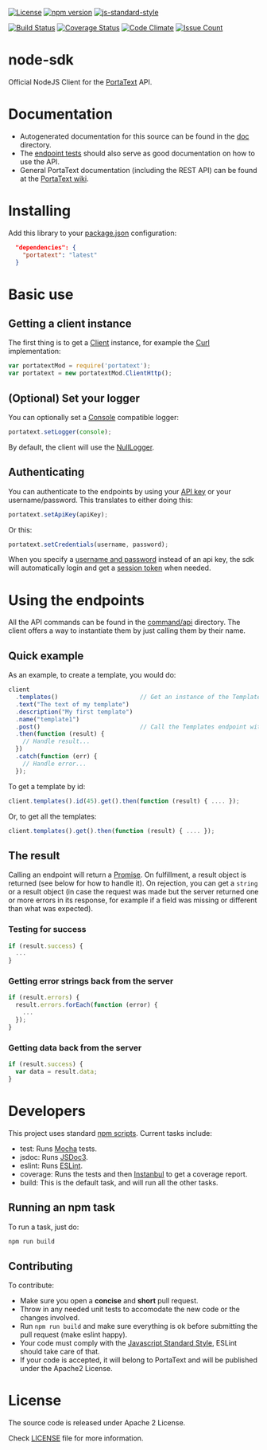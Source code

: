 [![License](http://img.shields.io/badge/license-APACHE2-blue.svg)](http://img.shields.io/badge/license-APACHE2-blue.svg)
[![npm version](https://badge.fury.io/js/portatext.svg)](https://badge.fury.io/js/portatext)
[![js-standard-style](https://img.shields.io/badge/code%20style-standard-brightgreen.svg?style=flat)](https://github.com/feross/standard)

[![Build Status](https://travis-ci.org/PortaText/node-sdk.svg)](https://travis-ci.org/PortaText/node-sdk)
[![Coverage Status](https://coveralls.io/repos/PortaText/node-sdk/badge.svg?branch=master&service=github)](https://coveralls.io/github/PortaText/node-sdk?branch=master)
[![Code Climate](https://codeclimate.com/github/PortaText/node-sdk/badges/gpa.svg)](https://codeclimate.com/github/PortaText/node-sdk)
[![Issue Count](https://codeclimate.com/github/PortaText/node-sdk/badges/issue_count.svg)](https://codeclimate.com/github/PortaText/node-sdk)

# node-sdk
Official NodeJS Client for the [PortaText](https://www.portatext.com/) API.

# Documentation

* Autogenerated documentation for this source can be found in the [doc](https://github.com/PortaText/node-sdk/tree/master/doc) directory.
* The [endpoint tests](https://github.com/PortaText/node-sdk/tree/master/test/endpoints) should also serve as good documentation on how to use the API.
* General PortaText documentation (including the REST API) can be found at the [PortaText wiki](https://github.com/PortaText/docs/wiki).

# Installing
Add this library to your [package.json](https://docs.npmjs.com/getting-started/using-a-package.json) configuration:
```json
  "dependencies": {
    "portatext": "latest"
  }
```

# Basic use

## Getting a client instance
The first thing is to get a [Client](https://github.com/PortaText/node-sdk/blob/master/src/client/client.js) instance, for example
the [Curl](https://github.com/PortaText/node-sdk/blob/master/src/client/client_http.js) implementation:

```js
var portatextMod = require('portatext');
var portatext = new portatextMod.ClientHttp();
```

## (Optional) Set your logger
You can optionally set a [Console](https://nodejs.org/api/console.html) compatible logger:
```js
portatext.setLogger(console);
```

By default, the client will use the [NullLogger](https://github.com/PortaText/node-sdk/blob/master/src/null_logger.js).

## Authenticating
You can authenticate to the endpoints by using your [API key](https://github.com/PortaText/docs/wiki/REST-API#auth_api) or your username/password. This translates to
either doing this:

```js
portatext.setApiKey(apiKey);
```

Or this:

```js
portatext.setCredentials(username, password);
```

When you specify a [username and password](https://github.com/PortaText/docs/wiki/REST-API#auth_basic) instead of an api key, the sdk will
automatically login and get a [session token](https://github.com/PortaText/docs/wiki/REST-API#auth_session) when needed.

# Using the endpoints
All the API commands can be found in the [command/api](https://github.com/PortaText/node-sdk/tree/master/src/command/api)
directory. The client offers a way to instantiate them by just calling them by their name.

## Quick example
As an example, to create a template, you would do:

```js
client
  .templates()                       // Get an instance of the Templates endpoint.
  .text("The text of my template")
  .description("My first template")
  .name("template1")
  .post()                            // Call the Templates endpoint with a POST.
  .then(function (result) {
    // Handle result...
  })
  .catch(function (err) {
    // Handle error...
  });
```

To get a template by id:

```js
client.templates().id(45).get().then(function (result) { .... });
```

Or, to get all the templates:

```js
client.templates().get().then(function (result) { .... });
```

## The result
Calling an endpoint will return a [Promise](https://github.com/then/promise). On fulfillment,
a result object is returned (see below for how to handle it). On rejection, you can get a `string` or
a result object (in case the request was made but the server returned one or more errors in its response,
for example if a field was missing or different than what was expected).

### Testing for success
```js
if (result.success) {
  ...
}
```

### Getting error strings back from the server
```js
if (result.errors) {
  result.errors.forEach(function (error) {
    ...
  });
}
```

### Getting data back from the server
```js
if (result.success) {
  var data = result.data;
}
```

# Developers
This project uses standard [npm scripts](https://docs.npmjs.com/cli/run-script). Current tasks include:
 * test: Runs [Mocha](https://mochajs.org/) tests.
 * jsdoc: Runs [JSDoc3](http://usejsdoc.org/).
 * eslint: Runs [ESLint](http://eslint.org/).
 * coverage: Runs the tests and then [Instanbul](https://gotwarlost.github.io/istanbul/) to get a coverage report.
 * build: This is the default task, and will run all the other tasks.

## Running an npm task
To run a task, just do:

```sh
npm run build
```

## Contributing
To contribute:
 * Make sure you open a **concise** and **short** pull request.
 * Throw in any needed unit tests to accomodate the new code or the
 changes involved.
 * Run `npm run build` and make sure everything is ok before submitting the pull
 request (make eslint happy).
 * Your code must comply with the [Javascript Standard Style](https://github.com/feross/standard),
 ESLint should take care of that.
 * If your code is accepted, it will belong to PortaText and will be published
 under the Apache2 License.

# License
The source code is released under Apache 2 License.

Check [LICENSE](https://github.com/PortaText/node-sdk/blob/master/LICENSE) file for more information.
